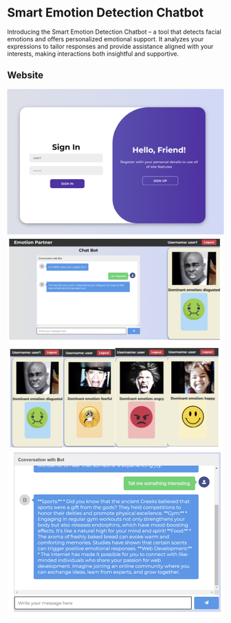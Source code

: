 # Smart Emotion Detection Chatbot

Introducing the Smart Emotion Detection Chatbot – a tool that detects facial emotions and offers personalized emotional support. It analyzes your expressions to tailor responses and provide assistance aligned with your interests, making interactions both insightful and supportive.

## Website

<div align="center">
  <img src="https://github.com/kathireshG/Smart-Emotion-Detection-Chatbot/raw/main/images/0.png">
  <img src="https://github.com/kathireshG/Smart-Emotion-Detection-Chatbot/raw/main/images/1.png">
  <img src="https://github.com/kathireshG/Smart-Emotion-Detection-Chatbot/raw/main/images/2.png">
  <img src="https://github.com/kathireshG/Smart-Emotion-Detection-Chatbot/raw/main/images/3.png">
</div>
